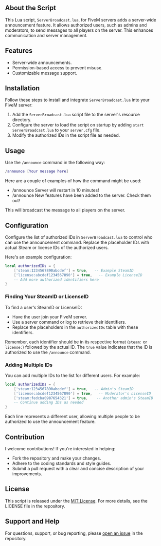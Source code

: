 ## About the Script
This Lua script, `ServerBroadcast.lua`, for FiveM servers adds a server-wide announcement feature. It allows authorized users, such as admins and moderators, to send messages to all players on the server. This enhances communication and server management.

## Features
- Server-wide announcements.
- Permission-based access to prevent misuse.
- Customizable message support.

## Installation
Follow these steps to install and integrate `ServerBroadcast.lua` into your FiveM server:
1. Add the `ServerBroadcast.lua` script file to the server's resource directory.
2. Configure the server to load the script on startup by adding `start ServerBroadcast.lua` to your `server.cfg` file.
3. Modify the authorized IDs in the script file as needed.

## Usage
Use the `/announce` command in the following way:
```lua
/announce [Your message here]
```

Here are a couple of examples of how the command might be used:
- /announce Server will restart in 10 minutes!
- /announce New features have been added to the server. Check them out!

This will broadcast the message to all players on the server.

## Configuration
Configure the list of authorized IDs in `ServerBroadcast.lua` to control who can use the announcement command. Replace the placeholder IDs with actual Steam or license IDs of the authorized users.

Here's an example configuration:
```lua
local authorizedIDs = {
    ['steam:1234567890abcdef'] = true,   -- Example SteamID
    ['license:abcdef1234567890'] = true,   -- Example LicenseID
    -- Add more authorized identifiers here
}
```

### Finding Your SteamID or LicenseID
To find a user's SteamID or LicenseID:

- Have the user join your FiveM server.
- Use a server command or log to retrieve their identifiers.
- Replace the placeholders in the `authorizedIDs` table with these identifiers.

Remember, each identifier should be in its respective format (`steam:` or `license:`) followed by the actual ID. The `true` value indicates that the ID is authorized to use the `/announce` command.

### Adding Multiple IDs
You can add multiple IDs to the list for different users. For example:
```lua
local authorizedIDs = {
    ['steam:1234567890abcdef'] = true,   -- Admin's SteamID
    ['license:abcdef1234567890'] = true,   -- Moderator's LicenseID
    ['steam:fedcba0987654321'] = true,    -- Another admin's SteamID
    -- Continue adding IDs as needed
}
```

Each line represents a different user, allowing multiple people to be authorized to use the announcement feature.

## Contribution
I welcome contributions! If you're interested in helping:
- Fork the repository and make your changes.
- Adhere to the coding standards and style guides.
- Submit a pull request with a clear and concise description of your improvements.

## License
This script is released under the [MIT License](LICENSE). For more details, see the LICENSE file in the repository.

## Support and Help
For questions, support, or bug reporting, please [open an issue](../../issues) in the repository.
